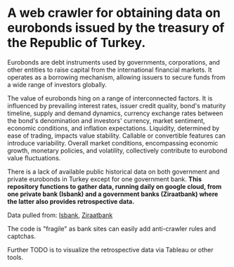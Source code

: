 # A web crawler for obtaining data on eurobonds issued by the treasury of the Republic of Turkey.

Eurobonds are debt instruments used by governments, corporations, and other entities to raise capital from the international financial markets. It operates as a borrowing mechanism, allowing issuers to secure funds from a wide range of investors globally. 

The value of eurobonds hing on a range of interconnected factors. It is influenced by prevailing interest rates, issuer credit quality, bond's maturity timeline, supply and demand dynamics, currency exchange rates between the bond's denomination and investors' currency, market sentiment, economic conditions, and inflation expectations. Liquidity, determined by ease of trading, impacts value stability. Callable or convertible features can introduce variability. Overall market conditions, encompassing economic growth, monetary policies, and volatility, collectively contribute to eurobond value fluctuations.

There is a lack of available public historical data on both government and private eurobonds in Turkey except for one government bank. **This repository functions to gather data, running daily on google cloud, from one private bank (Isbank) and a government banks (Ziraatbank) where the latter also provides retrospective data.** 

Data pulled from:
[Isbank](https://www.isbank.com.tr/eurobond-fiyatlari), 
[Ziraatbank](https://www.ziraatbank.com.tr/tr/bireysel/yatirim/eurobond#)

The code is "fragile" as bank sites can easily add anti-crawler rules and captchas.

Further TODO is to visualize the retrospective data via Tableau or other tools.
